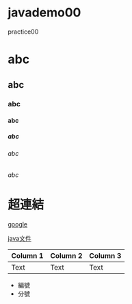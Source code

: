 # javademo00
practice00

# abc
## abc
### abc
#### abc
##### abc
###### abc
###### abc 

# 超連結
[google](www.google.com)

[java文件](javaDemo02/src/main/java/model/Stock.java)

| Column 1 | Column 2 | Column 3 |
| -------- | -------- | -------- |
| Text     | Text     | Text     |

- 編號
- 分號
